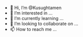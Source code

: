 - 👋 Hi, I’m @Kusughtamen
- 👀 I’m interested in ...
- 🌱 I’m currently learning ...
- 💞️ I’m looking to collaborate on ...
- 📫 How to reach me ...

<!---
Kusughtamen/Kusughtamen is a ✨ special ✨ repository because its `README.md` (this file) appears on your GitHub profile.
You can click the Preview link to take a look at your changes.
--->
